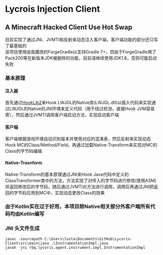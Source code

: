 # Lycrois Injection Client
## A Minecraft Hacked Client Use Hot Swap

目前实现了通过JNI、JVMTI和反射来动态注入客户端，客户端功能的部分还只写了最基础的  
该项目使用由我魔改的ForgeGradle以支持Gradle 7+，但由于ForgeGradle用了Pack200等在新版本JDK被删除的功能，目前请继续使用JDK1.8，否则可能启动失败

### 基本原理

#### 注入器
首先通过[HookLib2](https://github.com/HoShiMin/HookLib)来Hook LWJGL的Native库(LWJGL.dll)以插入代码来实现通过LWJGL的Native的JNI环境来定义代码（用于绕过检测，直接Hook JVM容易寄），然后通过JVMTI调用客户端启动方法，实现启动客户端

#### 客户端
客户端根据游戏环境自动识别版本并使用对应的混淆表，然后反射来实现动态Hook MC的Class/Method/Field。再通过加载Native-Transform来实现对MC的Class的字节码编辑

#### Native-Trasnform
Native-Transform的基本原理通过JNI来Hook Java代码中定义的ClassTransformer类中的方法，方法实现了对传入的字节码进行修改(使用ASM)并返回修改后的字节码，随后通过JVMTI对方法进行调用，调用后再通过JNI把返回的字节码应用到MC中，实现动态更改Class的效果

### 由于Kotlin实在过于好用，本项目除Native相关部分外客户端所有代码均由Kotlin编写

### JNI 头文件生成
```javac -sourcepath C:\Users\losta\Documents\GitHub\Lycoris-Client\src\main\java .\InstrumentationImpl.java```  
```javah -jni rbq.lycoris.agent.instrument.impl.InstrumentationImpl```
